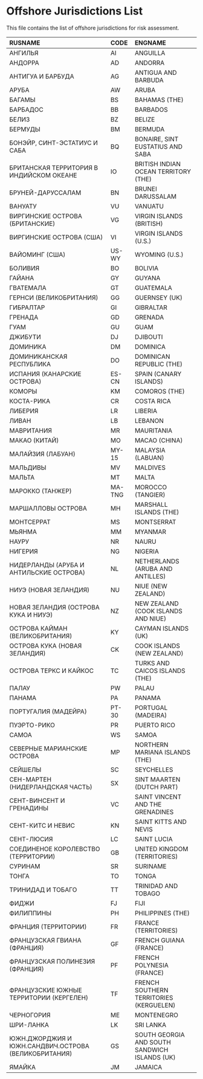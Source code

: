 # Offshore Jurisdictions List

This file contains the list of offshore jurisdictions for risk assessment.

| RUSNAME                                             | CODE  | ENGNAME                                       |
|:----------------------------------------------------|:------|:----------------------------------------------|
| АНГИЛЬЯ                                             | AI    | ANGUILLA                                      |
| АНДОРРА                                             | AD    | ANDORRA                                       |
| АНТИГУА И БАРБУДА                                   | AG    | ANTIGUA AND BARBUDA                           |
| АРУБА                                               | AW    | ARUBA                                         |
| БАГАМЫ                                              | BS    | BAHAMAS (THE)                                 |
| БАРБАДОС                                            | BB    | BARBADOS                                      |
| БЕЛИЗ                                               | BZ    | BELIZE                                        |
| БЕРМУДЫ                                             | BM    | BERMUDA                                       |
| БОНЭЙР, СИНТ-ЭСТАТИУС И САБА                        | BQ    | BONAIRE, SINT EUSTATIUS AND SABA              |
| БРИТАНСКАЯ ТЕРРИТОРИЯ В ИНДИЙСКОМ ОКЕАНЕ            | IO    | BRITISH INDIAN OCEAN TERRITORY (THE)          |
| БРУНЕЙ-ДАРУССАЛАМ                                   | BN    | BRUNEI DARUSSALAM                             |
| ВАНУАТУ                                             | VU    | VANUATU                                       |
| ВИРГИНСКИЕ ОСТРОВА (БРИТАНСКИЕ)                     | VG    | VIRGIN ISLANDS (BRITISH)                      |
| ВИРГИНСКИЕ ОСТРОВА (США)                            | VI    | VIRGIN ISLANDS (U.S.)                         |
| ВАЙОМИНГ (США)                                      | US-WY | WYOMING (U.S.)                                |
| БОЛИВИЯ                                             | BO    | BOLIVIA                                       |
| ГАЙАНА                                              | GY    | GUYANA                                        |
| ГВАТЕМАЛА                                           | GT    | GUATEMALA                                     |
| ГЕРНСИ (ВЕЛИКОБРИТАНИЯ)                             | GG    | GUERNSEY (UK)                                 |
| ГИБРАЛТАР                                           | GI    | GIBRALTAR                                     |
| ГРЕНАДА                                             | GD    | GRENADA                                       |
| ГУАМ                                                | GU    | GUAM                                          |
| ДЖИБУТИ                                             | DJ    | DJIBOUTI                                      |
| ДОМИНИКА                                            | DM    | DOMINICA                                      |
| ДОМИНИКАНСКАЯ РЕСПУБЛИКА                            | DO    | DOMINICAN REPUBLIC (THE)                      |
| ИСПАНИЯ (КАНАРСКИЕ ОСТРОВА)                         | ES-CN | SPAIN (CANARY ISLANDS)                        |
| КОМОРЫ                                              | KM    | COMOROS (THE)                                 |
| КОСТА-РИКА                                          | CR    | COSTA RICA                                    |
| ЛИБЕРИЯ                                             | LR    | LIBERIA                                       |
| ЛИВАН                                               | LB    | LEBANON                                       |
| МАВРИТАНИЯ                                          | MR    | MAURITANIA                                    |
| МАКАО (КИТАЙ)                                       | MO    | MACAO (CHINA)                                 |
| МАЛАЙЗИЯ (ЛАБУАН)                                   | MY-15 | MALAYSIA (LABUAN)                             |
| МАЛЬДИВЫ                                            | MV    | MALDIVES                                      |
| МАЛЬТА                                              | MT    | MALTA                                         |
| МАРОККО (ТАНЖЕР)                                    | MA-TNG| MOROCCO (TANGIER)                             |
| МАРШАЛЛОВЫ ОСТРОВА                                  | MH    | MARSHALL ISLANDS (THE)                        |
| МОНТСЕРРАТ                                          | MS    | MONTSERRAT                                    |
| МЬЯНМА                                              | MM    | MYANMAR                                       |
| НАУРУ                                               | NR    | NAURU                                         |
| НИГЕРИЯ                                             | NG    | NIGERIA                                       |
| НИДЕРЛАНДЫ (АРУБА И АНТИЛЬСКИЕ ОСТРОВА)             | NL    | NETHERLANDS (ARUBA AND ANTILLES)              |
| НИУЭ (НОВАЯ ЗЕЛАНДИЯ)                               | NU    | NIUE (NEW ZEALAND)                            |
| НОВАЯ ЗЕЛАНДИЯ (ОСТРОВА КУКА И НИУЭ)                | NZ    | NEW ZEALAND (COOK ISLANDS AND NIUE)           |
| ОСТРОВА КАЙМАН (ВЕЛИКОБРИТАНИЯ)                     | KY    | CAYMAN ISLANDS (UK)                           |
| ОСТРОВА КУКА (НОВАЯ ЗЕЛАНДИЯ)                       | CK    | COOK ISLANDS (NEW ZEALAND)                    |
| ОСТРОВА ТЕРКС И КАЙКОС                              | TC    | TURKS AND CAICOS ISLANDS (THE)                |
| ПАЛАУ                                               | PW    | PALAU                                         |
| ПАНАМА                                              | PA    | PANAMA                                        |
| ПОРТУГАЛИЯ (МАДЕЙРА)                                | PT-30 | PORTUGAL (MADEIRA)                            |
| ПУЭРТО-РИКО                                         | PR    | PUERTO RICO                                   |
| САМОА                                               | WS    | SAMOA                                         |
| СЕВЕРНЫЕ МАРИАНСКИЕ ОСТРОВА                         | MP    | NORTHERN MARIANA ISLANDS (THE)                |
| СЕЙШЕЛЫ                                             | SC    | SEYCHELLES                                    |
| СЕН-МАРТЕН (НИДЕРЛАНДСКАЯ ЧАСТЬ)                    | SX    | SINT MAARTEN (DUTCH PART)                     |
| СЕНТ-ВИНСЕНТ И ГРЕНАДИНЫ                            | VC    | SAINT VINCENT AND THE GRENADINES              |
| СЕНТ-КИТС И НЕВИС                                   | KN    | SAINT KITTS AND NEVIS                         |
| СЕНТ-ЛЮСИЯ                                          | LC    | SAINT LUCIA                                   |
| СОЕДИНЕНОЕ КОРОЛЕВСТВО (ТЕРРИТОРИИ)                 | GB    | UNITED KINGDOM (TERRITORIES)                  |
| СУРИНАМ                                             | SR    | SURINAME                                      |
| ТОНГА                                               | TO    | TONGA                                         |
| ТРИНИДАД И ТОБАГО                                   | TT    | TRINIDAD AND TOBAGO                           |
| ФИДЖИ                                               | FJ    | FIJI                                          |
| ФИЛИППИНЫ                                           | PH    | PHILIPPINES (THE)                             |
| ФРАНЦИЯ (ТЕРРИТОРИИ)                                | FR    | FRANCE (TERRITORIES)                          |
| ФРАНЦУЗСКАЯ ГВИАНА (ФРАНЦИЯ)                        | GF    | FRENCH GUIANA (FRANCE)                        |
| ФРАНЦУЗСКАЯ ПОЛИНЕЗИЯ (ФРАНЦИЯ)                     | PF    | FRENCH POLYNESIA (FRANCE)                     |
| ФРАНЦУЗСКИЕ ЮЖНЫЕ ТЕРРИТОРИИ (КЕРГЕЛЕН)             | TF    | FRENCH SOUTHERN TERRITORIES (KERGUELEN)       |
| ЧЕРНОГОРИЯ                                          | ME    | MONTENEGRO                                    |
| ШРИ-ЛАНКА                                           | LK    | SRI LANKA                                     |
| ЮЖН.ДЖОРДЖИЯ И ЮЖН.САНДВИЧ.ОСТРОВА (ВЕЛИКОБРИТАНИЯ) | GS    | SOUTH GEORGIA AND SOUTH SANDWICH ISLANDS (UK) |
| ЯМАЙКА                                              | JM    | JAMAICA                                       |
